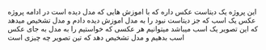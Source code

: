 
این پروژه یک دیتاست عکس داره که با اموزش هایی که مدل دیده است در ادامه پروژه عکس یک اسب که جز دیتاست نبود را به مدل اموزش دیده دادم و مدل تشخیص میدهد که این تصویر یک اسب میباشد 
میتوانیم هر عکسی که خواستیم را به مدل به جای عکس اسب بدهیم و مدل تشخیص دهد که تین تصویر چه چیزی است 
